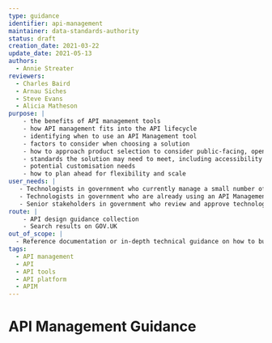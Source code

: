 ```yaml
---
type: guidance
identifier: api-management
maintainer: data-standards-authority
status: draft
creation_date: 2021-03-22
update_date: 2021-05-13
authors:
  - Annie Streater
reviewers:
  - Charles Baird
  - Arnau Siches
  - Steve Evans
  - Alicia Matheson
purpose: |
    - the benefits of API management tools
    - how API management fits into the API lifecycle
    - identifying when to use an API Management tool
    - factors to consider when choosing a solution
    - how to approach product selection to consider public-facing, open-source solutions and commercial vendors
    - standards the solution may need to meet, including accessibility
    - potential customisation needs
    - how to plan ahead for flexibility and scale
user_needs: |
   - Technologists in government who currently manage a small number of APIs and are considering how to scale
   - Technologists in government who are already using an API Management solution and are looking to review best practice
   - Senior stakeholders in government who review and approve technology spend and strategies
route: |
    - API design guidance collection
    - Search results on GOV.UK
out_of_scope: |
  - Reference documentation or in-depth technical guidance on how to build
tags:
  - API management
  - API
  - API tools
  - API platform
  - APIM
---
```

# API Management Guidance
